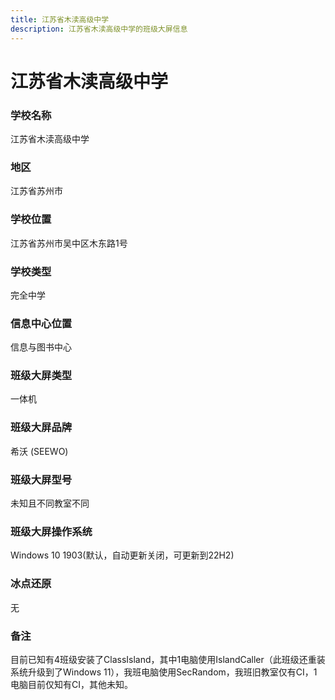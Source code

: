 ```yaml
---
title: 江苏省木渎高级中学
description: 江苏省木渎高级中学的班级大屏信息
---
```


# 江苏省木渎高级中学

### 学校名称

江苏省木渎高级中学

### 地区

江苏省苏州市

### 学校位置

江苏省苏州市吴中区木东路1号

### 学校类型

完全中学

### 信息中心位置

信息与图书中心

### 班级大屏类型

一体机

### 班级大屏品牌

希沃 (SEEWO)

### 班级大屏型号

未知且不同教室不同

### 班级大屏操作系统

Windows 10 1903(默认，自动更新关闭，可更新到22H2)

### 冰点还原

无

### 备注

目前已知有4班级安装了ClassIsland，其中1电脑使用IslandCaller（此班级还重装系统升级到了Windows 11），我班电脑使用SecRandom，我班旧教室仅有CI，1电脑目前仅知有CI，其他未知。